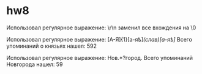 # hw8
Использовал регулярное выражение: \r\n заменил все вхождения на \0

Использовал регулярное выражение: [А-Я]{1}[а-яѣ]*(слав)[а-яѣ]* Всего упоминаний о князьях нашел: 592

Использовал регулярное выражение: Нов.*?город. Всего упоминаний Новгорода нашел: 59

